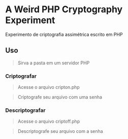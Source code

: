 # A Weird PHP Cryptography Experiment

Experimento de criptografia assimétrica escrito em PHP

## Uso

> Sirva a pasta em um servidor PHP

### Criptografar
> Acesse o arquivo cripton.php

> Criptografe seu arquivo com uma senha

### Descriptografar
> Acesse o arquivo criptoff.php

> Descriptografe seu arquivo com a senha